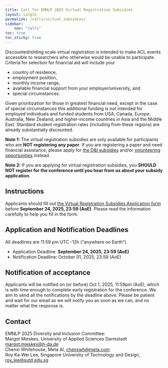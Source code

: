 ```yaml
---
title: Call for EMNLP 2025 Virtual Registration Subsidies
layout: single
permalink: /calls/virtual_subsidies/
sidebar: 
    nav: "calls"
toc: true
toc_sticky: true
---
```


Discounted/sliding scale virtual registration is intended to make ACL events accessible to researchers who otherwise would be unable to participate. Criteria for selection for financial aid will include your

- country of residence,
- employment position,
- monthly income range,
- available financial support from your employer/university, and
- special circumstances.

Given prioritization for those in greatest financial need, except in the case of special circumstances this additional funding is not intended for employed individuals and funded students from USA, Canada, Europe, Australia, New Zealand, and higher-income countries in Asia and the Middle East. Standard student registration rates (including from these regions) are already substantially discounted.

**Note 1:** The virtual registration subsidies are only available for participants who are **NOT registering any paper**. If you are registering a paper and need financial assistance, please apply for [the D&I subsidies](https://2025.emnlp.org/calls/subsidies/) and/or [volunteering opportunities](https://2025.emnlp.org/calls/volunteers/) instead.

**Note 2:** If you are applying for virtual registration subsidies, you **SHOULD NOT register for the conference until you hear from us about your subsidy application**.

## Instructions

Applicants should fill out [the Virtual Registration Subsidies Application form](https://forms.cloud.microsoft/r/zBULqgpVwz) before **September 24, 2025, 23:59 (AoE)**. Please read the information carefully to help you fill in the form.

## Application and Notification Deadlines

All deadlines are 11:59 pm UTC -12h (“anywhere on Earth”).

- Application Deadline: **September 24, 2025, 23:59 (AoE)**
- Notification Deadline: October 01, 2025, 23:59 (AoE)

## Notification of acceptance

Applicants will be notified on (or before) Oct 1, 2025, 11:59pm (AoE), which is with time enough to complete early registration for the conference. We aim to send all the notifications by the deadline above. Please be patient and wait for our email as we will notify you as soon as we can, and no matter what the response is.

## Contact

EMNLP 2025 Diversity and Inclusion Committee:  
Margot Mieskes, University of Applied Sciences Darmstadt margot.mieskes@h-da.de  
Chenxi Whitehouse, Meta AI, chenxwh@meta.com  
Roy Ka-Wei Lee, Singapore University of Technology and Design, roy_lee@sutd.edu.sg